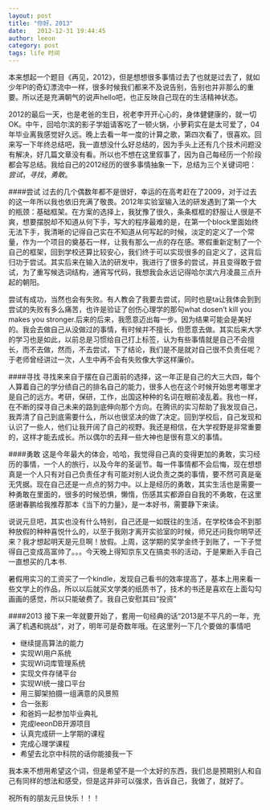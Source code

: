 ```yaml
---
layout: post
title: "你好，2013"
date:   2012-12-31 19:44:45
author: leeon
category: post
tags: life 时间
---
```


本来想起一个题目《再见，2012》，但是想想很多事情过去了也就是过去了，就如少年PI的奇幻漂流中一样，很多时候我们都来不及说告别，告别也并非那么的重要。所以还是充满朝气的说声hello吧，也正反映自己现在的生活精神状态。
<!-- break -->
2012的最后一天，也是老爸的生日，祝老李开开心心的，身体健健康的，就一切OK。中午，回哈尔滨的影子学姐请客吃了一顿火锅，小萝莉实在是太可爱了，04年毕业离我感觉好久远。晚上去看一年一度的计算之歌，第四次看了，很喜欢。回来写一下年终总结吧，我一直想没什么好总结的，因为手头上还有几个技术问题没有解决，好几篇文章没有看。所以也不想在这里叙事了，因为自己每经历一个阶段都会写总结。我给自己的2012经历的很多事情抽象一下，总结为三个关键词吧：*尝试*，*寻找*，*勇敢*。

####尝试
过去的几个偶数年都不是很好，幸运的在高考赶在了2009，对于过去的这一年所以我也依旧充满了敬畏。2012年实验室输入法的研发遇到了第一个大的瓶颈：基础框架。在方案的选择上，我犹豫了很久，条条框框的舒服让人很是不爽，想要摆脱却不知道从何下手，写大的程序最难的是，在第一个block里面始终无法下手，我清晰的记得自己实在不知道从何写起的时候，淡定的定义了一个常量，作为一个项目的奠基石一样，让我有那么一点的存在感。寒假重新定制了一个自己的框架，回到学校还算比较安心，我们终于可以实现很多的自定义了，这背后归功于尝试。其实后来在输入法的研发中，我进行了很多的尝试，并且变得敢于尝试，为了重写候选词结构，通宵写代码，我想我会永远记得哈尔滨六月凌晨三点升起的朝阳。

尝试有成功，当然也会有失败。有人教会了我要去尝试，同时也是ta让我体会到到尝试的失败有多么痛苦，也许是验证了创伤心理学的那句what dosen’t kill you makes you stronger.后来的后来，我愿意迈出每一步。因为结果可能会是美好的。我会去做自己从没做过的事情，有时候并不擅长，但愿意去做。其实后来大学的学习也是如此，以前总是习惯给自己打上标签，认为有些事情就是自己不会擅长，而不去做，然而，不去尝试，下了结论，我们是不是就对自己很不负责任呢？于老师曾经讲过一次，人生中再不会有失败像大学这样廉价。

####寻找
寻找来来自于摆在自己面前的选择，这一年正是自己的大三大四，每个人算着自己的学分绩自己的排名自己的能力，很多人也在这个时候开始思考哪里才是自己的远方。考研，保研，工作，出国这种种的名词在眼前凌乱着。我也一样，在不断的探寻自己未来的路到底伸向那个方向。在腾讯的实习帮助了我发现自己，我弄清了自己到底需要什么，所以也很坚决的做了决定。回到学校后，自己发现和认识了一些人，他们让我开阔了自己的视野。我还是相信，在大学视野是非常重要的，这样才能去成长。所以偶尔的去拜一些大神也是很有意义的事情。

####勇敢
这是今年最大的体会，哈哈，我觉得自己真的变得更加的勇敢，实习经历的事情，一个人的旅行，以及今年的圣诞节。每一件事情都不会后悔，现在想想真是一个人只有对自己负责任才有可能对别人说负责之类的事情，要不然可真是毫无凭据。现在自己还是一点点的努力中。以上是经历的勇敢，其实生活也是需要一种勇敢在里面的，很多的时候恐惧，懒惰，伤感其实都源自自我的不勇敢，在这里感谢春鹏给我推荐那本《当下的力量》，是一本好书，需要静下来读。

说说元旦吧，其实也没有什么特别，自己还是一如既往的生活，在学校体会不到那种放假的种种喜悦什么的，以至于我刚才离开实验室的时候，师兄还问我你明早还来？我才想起明天是元旦啊！放假。上周，这学期的奖学金终于到账了，一下子觉得自己变成高富帅了。。。今天晚上得知京东又在搞卖书的活动，于是果断入手自己一直想买的几本书.

暑假用实习的工资买了一个kindle，发现自己看书的效率提高了，基本上用来看一些文学上的作品，所以以后就买文学类的纸质书了，技术的书还是喜欢在上面勾勾画画的感觉，所以只能破费了。我自己安慰其曰“投资”

####2013
接下来一年就要开始了，套用一句经典的话“2013是不平凡的一年，充满了机遇和挑战”，对了，明年可是奇数年哦。在这里列一下几个要做的事情吧

+ 继续提高算法的能力
+ 实现WI用户系统
+ 实现WI词库管理系统
+ 实现文件存储平台
+ 实现WI统一接口平台
+ 用三脚架拍摄一组满意的风景照
+ 合一张影
+ 和爸妈一起参加毕业典礼
+ 完成leeonDB开源项目
+ 认真完成研一上学期的课程
+ 完成心理学课程
+ 希望去北京中科院的话你能接我一下

我本来不想用希望这个词，但是希望不是一个太好的东西，我们总是预期别人和自己有同样的想法和感受，但是这并非可以强求，告诉自己，我做了，就好了。

祝所有的朋友元旦快乐！！！